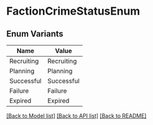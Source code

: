 # FactionCrimeStatusEnum

## Enum Variants

| Name | Value |
|---- | -----|
| Recruiting | Recruiting |
| Planning | Planning |
| Successful | Successful |
| Failure | Failure |
| Expired | Expired |


[[Back to Model list]](../README.md#documentation-for-models) [[Back to API list]](../README.md#documentation-for-api-endpoints) [[Back to README]](../README.md)


